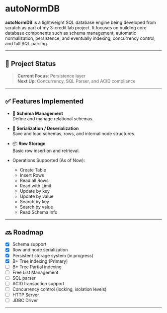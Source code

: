 # autoNormDB

**autoNormDB** is a lightweight SQL database engine being developed from scratch as part of my 3-credit lab project. It focuses on building core database components such as schema management, automatic normalization, persistence, and eventually indexing, concurrency control, and full SQL parsing.

---

## 🚧 Project Status

> **Current Focus**: Persistence layer  
> **Next Up**: Concurrency, SQL Parser, and ACID compliance

---

## ✅ Features Implemented

- 🧱 **Schema Management**  
  Define and manage relational schemas.

- 🔁 **Serialization / Deserialization**  
  Save and load schemas, rows, and internal node structures.

- 📦 **Row Storage**  
  Basic row insertion and retrieval.

- Operations Supported (As of Now):
  - Create Table
  - Insert Rows
  - Read all Rows
  - Read with Limit
  - Update by key
  - Update by value
  - Search by key
  - Search by value
  - Read Schema Info

---

## 🔜 Roadmap

- [x] Schema support
- [x] Row and node serialization
- [x] Persistent storage system (in progress)
- [x] B+ Tree indexing (Primary)
- [ ] B+ Tree Partial indexing
- [ ] Free List Management
- [ ] SQL parser
- [ ] ACID transaction support
- [ ] Concurrency control (locking, isolation levels)
- [ ] HTTP Server
- [ ] JDBC Driver

---


